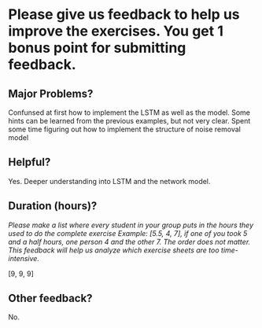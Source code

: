 # Please give us feedback to help us improve the exercises. You get 1 bonus point for submitting feedback.

## Major Problems?
Confunsed at first how to implement the LSTM as well as the model. Some hints can be learned from the previous examples, but not very clear. Spent some time figuring out how to implement the structure of noise removal model


## Helpful?
Yes. Deeper understanding into LSTM and the network model.


## Duration (hours)?

_Please make a list where every student in your group puts in the hours they used to do the complete exercise_
_Example: [5.5, 4, 7], if one of you took 5 and a half hours, one person 4 and the other 7. The order does not matter._
_This feedback will help us analyze which exercise sheets are too time-intensive._

[9, 9, 9]

## Other feedback?
No.



